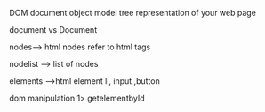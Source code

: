 DOM document object model 
tree representation of your web page 

document vs Document

nodes--> html nodes refer to html tags 

nodelist --> list of nodes

elements -->html element li, input ,button 


dom manipulation
 1> getelementbyId